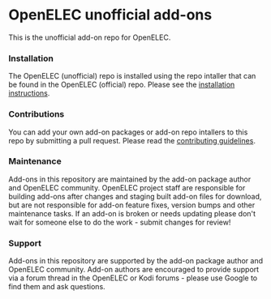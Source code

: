 # OpenELEC unofficial add-ons

This is the unofficial add-on repo for OpenELEC.

### Installation
The OpenELEC (unofficial) repo is installed using the repo intaller that can be found in the OpenELEC (official) repo. Please see the [installation instructions](http://unofficial.addon.pro/).

### Contributions
You can add your own add-on packages or add-on repo intallers to this repo by submitting a pull request. Please read the [contributing guidelines](CONTRIBUTING.md).

### Maintenance
Add-ons in this repository are maintained by the add-on package author and OpenELEC community. OpenELEC project staff are responsible for building add-ons after changes and staging built add-on files for download, but are not responsible for add-on feature fixes, version bumps and other maintenance tasks. If an add-on is broken or needs updating please don't wait for someone else to do the work - submit changes for review!

### Support
Add-ons in this repository are supported by the add-on package author and OpenELEC community. Add-on authors are encouraged to provide support via a forum thread in the OpenELEC or Kodi forums - please use Google to find them and ask questions.
